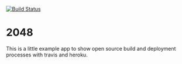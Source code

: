 [![Build Status](https://travis-ci.org/tnobody/2048.svg?branch=master)](https://travis-ci.org/tnobody/2048)

# 2048

This is a little example app to show open source build and deployment processes with travis and heroku.
